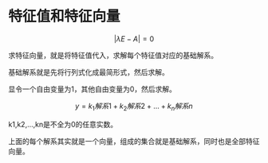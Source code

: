 # 特征值和特征向量

$$|\lambda E - A| = 0$$

求特征向量，就是将特征值代入，求解每个特征值对应的基础解系。

基础解系就是先将行列式化成最简形式，然后求解。

显令一个自由变量为1，其他自由变量为0，然后求解。

$$y=k_1解系1+k_2解系2+...+k_n解系n$$

k1,k2,...,kn是不全为0的任意实数。

上面的每个解系其实就是一个向量，组成的集合就是基础解系，同时也是全部特征向量。